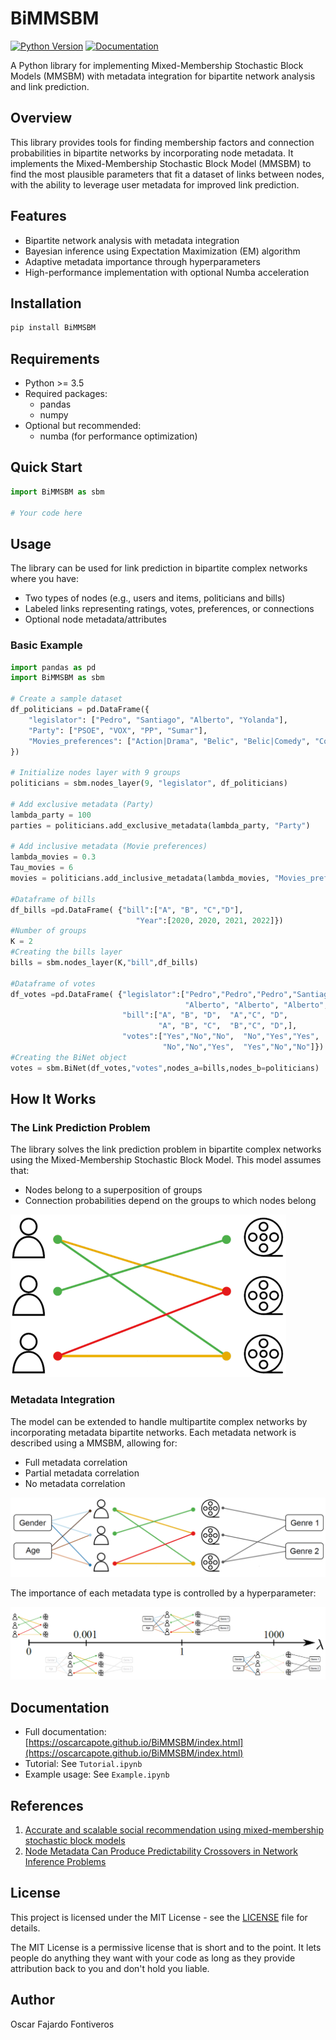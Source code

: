 # BiMMSBM

[![Python Version](https://img.shields.io/badge/python-3.5%2B-blue.svg)](https://www.python.org/downloads/)
[![Documentation](https://img.shields.io/badge/docs-latest-brightgreen.svg)](https://oscarcapote.github.io/BiMMSBM/index.html)

A Python library for implementing Mixed-Membership Stochastic Block Models (MMSBM) with metadata integration for bipartite network analysis and link prediction.

## Overview

This library provides tools for finding membership factors and connection probabilities in bipartite networks by incorporating node metadata. It implements the Mixed-Membership Stochastic Block Model (MMSBM) to find the most plausible parameters that fit a dataset of links between nodes, with the ability to leverage user metadata for improved link prediction.

## Features

- Bipartite network analysis with metadata integration
- Bayesian inference using Expectation Maximization (EM) algorithm
- Adaptive metadata importance through hyperparameters
- High-performance implementation with optional Numba acceleration

## Installation

```bash
pip install BiMMSBM
```

## Requirements

- Python >= 3.5
- Required packages:
  - pandas
  - numpy
- Optional but recommended:
  - numba (for performance optimization)

## Quick Start

```python
import BiMMSBM as sbm

# Your code here
```

## Usage

The library can be used for link prediction in bipartite complex networks where you have:
- Two types of nodes (e.g., users and items, politicians and bills)
- Labeled links representing ratings, votes, preferences, or connections
- Optional node metadata/attributes

### Basic Example

```python
import pandas as pd
import BiMMSBM as sbm

# Create a sample dataset
df_politicians = pd.DataFrame({
    "legislator": ["Pedro", "Santiago", "Alberto", "Yolanda"],
    "Party": ["PSOE", "VOX", "PP", "Sumar"],
    "Movies_preferences": ["Action|Drama", "Belic", "Belic|Comedy", "Comedy|Drama"]
})

# Initialize nodes layer with 9 groups
politicians = sbm.nodes_layer(9, "legislator", df_politicians)

# Add exclusive metadata (Party)
lambda_party = 100
parties = politicians.add_exclusive_metadata(lambda_party, "Party")

# Add inclusive metadata (Movie preferences)
lambda_movies = 0.3
Tau_movies = 6
movies = politicians.add_inclusive_metadata(lambda_movies, "Movies_preferences", Tau_movies)

#Dataframe of bills
df_bills =pd.DataFrame( {"bill":["A", "B", "C","D"],
                            "Year":[2020, 2020, 2021, 2022]})
#Number of groups
K = 2
#Creating the bills layer 
bills = sbm.nodes_layer(K,"bill",df_bills)

#Dataframe of votes
df_votes =pd.DataFrame( {"legislator":["Pedro","Pedro","Pedro","Santiago","Santiago","Santiago", 
                                       "Alberto", "Alberto", "Alberto", "Yolanda", "Yolanda", "Yolanda"],
                         "bill":["A", "B", "D",  "A","C", "D",
                                 "A", "B", "C",  "B","C", "D",],
                         "votes":["Yes","No","No",  "No","Yes","Yes",
                                  "No","No","Yes",  "Yes","No","No"]})
#Creating the BiNet object
votes = sbm.BiNet(df_votes,"votes",nodes_a=bills,nodes_b=politicians)
```

## How It Works

### The Link Prediction Problem

The library solves the link prediction problem in bipartite complex networks using the Mixed-Membership Stochastic Block Model. This model assumes that:
- Nodes belong to a superposition of groups
- Connection probabilities depend on the groups to which nodes belong

![bipartite](images/bipartite.png)

### Metadata Integration

The model can be extended to handle multipartite complex networks by incorporating metadata bipartite networks. Each metadata network is described using a MMSBM, allowing for:
- Full metadata correlation
- Partial metadata correlation
- No metadata correlation

![multipartite](images/multipartite.png)

The importance of each metadata type is controlled by a hyperparameter:

![lambdes](images/lambdes.png)

## Documentation

- Full documentation: [https://oscarcapote.github.io/BiMMSBM/index.html](https://oscarcapote.github.io/BiMMSBM/index.html)
- Tutorial: See `Tutorial.ipynb`
- Example usage: See `Example.ipynb`

## References

1. [Accurate and scalable social recommendation using mixed-membership stochastic block models](https://www.pnas.org/doi/abs/10.1073/pnas.1606316113)
2. [Node Metadata Can Produce Predictability Crossovers in Network Inference Problems](https://journals.aps.org/prx/pdf/10.1103/PhysRevX.12.011010)

## License

This project is licensed under the MIT License - see the [LICENSE](LICENSE) file for details.

The MIT License is a permissive license that is short and to the point. It lets people do anything they want with your code as long as they provide attribution back to you and don't hold you liable.

## Author

Oscar Fajardo Fontiveros
